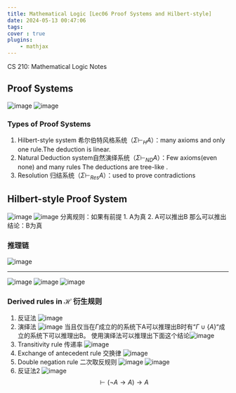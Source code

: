 ```yaml
---
title: Mathematical Logic [Lec06 Proof Systems and Hilbert-style]
date: 2024-05-13 00:47:06
tags:
cover : true
plugins: 
    - mathjax
---
```

CS 210: Mathematical Logic Notes

<!-- more -->

## Proof Systems
![image](img1.png)
![image](img2.png)
### Types of Proof Systems 
1. Hilbert-style system 希尔伯特风格系统（$\Sigma \vdash_{H}A$）：many axioms and only one rule.The deduction is linear.
2. Natural Deduction system自然演绎系统（$\Sigma \vdash_{ND}A$）：Few axioms(even none) and many rules The deductions are tree-like .
3. Resolution 归结系统（$\Sigma\vdash_{Res}A$）：used to prove contradictions
## Hilbert-style Proof System 
![image](img3.png)
![image](img4.png)
分离规则：如果有前提
	1. A为真
	2. A可以推出B
	那么可以推出结论：B为真
### 推理链
![image](img5.png)

---

![image](img6.png)
![image](img7.png)
![image](img8.png)

### Derived rules in $\mathcal{H}$ 衍生规则
1. 反证法
	![image](img9.png)
2. 演绎法
	![image](img10.png)
	当且仅当在$\Gamma$成立的的系统下A可以推理出B时有“$\Gamma \cup \{A\}$“成立的系统下可以推理出B。
	使用演绎法可以推理出下面这个结论![image](img.png)
3. Transitivity rule 传递率
	![image](img11.png)
4. Exchange of antecedent rule 交换律
	![image](img12.png)
5. Double negation rule 二次取反规则
	![image](img13.png)
	![image](img14.png)
6. 反证法2
	![image](img15.png)
$$
\vdash (\lnot A \rightarrow A)\rightarrow A
$$